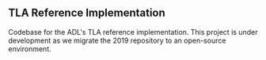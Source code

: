 ## TLA Reference Implementation
Codebase for the ADL's TLA reference implementation.  This project is under development as we migrate the 2019 repository to an open-source environment.
